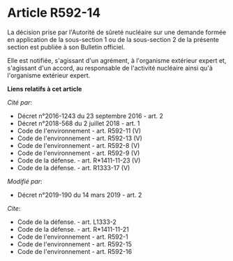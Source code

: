 # Article R592-14

La décision prise par l'Autorité de sûreté nucléaire sur une demande formée en application de la sous-section 1 ou de la
sous-section 2 de la présente section est publiée à son Bulletin officiel.

Elle est notifiée, s'agissant d'un agrément, à l'organisme extérieur expert et, s'agissant d'un accord, au responsable de
l'activité nucléaire ainsi qu'à l'organisme extérieur expert.

**Liens relatifs à cet article**

_Cité par_:

  - Décret n°2016-1243 du 23 septembre 2016 - art. 2
  - Décret n°2018-568 du 2 juillet 2018 - art. 1
  - Code de l'environnement - art. R592-11 (V)
  - Code de l'environnement - art. R592-13 (V)
  - Code de l'environnement - art. R592-8 (V)
  - Code de l'environnement - art. R592-9 (V)
  - Code de la défense. - art. R*1411-11-23 (V)
  - Code de la défense. - art. R1333-17 (V)

_Modifié par_:

  - Décret n°2019-190 du 14 mars 2019 - art. 2

_Cite_:

  - Code de la défense. - art. L1333-2
  - Code de la défense. - art. R*1411-11-21
  - Code de l'environnement - art. R592-1
  - Code de l'environnement - art. R592-15
  - Code de l'environnement - art. R592-16
